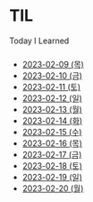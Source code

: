 # TIL
Today I Learned


###
- [2023-02-09 (목)](https://github.com/masterKimDY/TIL/blob/main/2023-02-09.md)
- [2023-02-10 (금)](https://github.com/masterKimDY/TIL/blob/main/2023-02-10.md)
- [2023-02-11 (토)](https://github.com/masterKimDY/TIL/blob/main/2023-02-11.md)
- [2023-02-12 (일)](https://github.com/masterKimDY/TIL/blob/main/2023-02-12.md)
- [2023-02-13 (월)](https://github.com/masterKimDY/TIL/blob/main/2023-02-13.md)
- [2023-02-14 (화)](https://github.com/masterKimDY/TIL/blob/main/2023-02-14.md)
- [2023-02-15 (수)](https://github.com/masterKimDY/TIL/blob/main/2023-02-15.md)
- [2023-02-16 (목)](https://github.com/masterKimDY/TIL/blob/main/2023-02-16.md)
- [2023-02-17 (금)](https://github.com/masterKimDY/TIL/blob/main/2023-02-17.md)
- [2023-02-18 (토)](https://github.com/masterKimDY/TIL/blob/main/2023-02-18.md)
- [2023-02-19 (일)](https://github.com/masterKimDY/TIL/blob/main/2023-02-19.md)
- [2023-02-20 (월)](https://github.com/masterKimDY/TIL/blob/main/2023-02-20.md)
